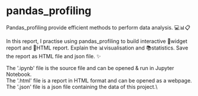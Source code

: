 # pandas_profiling
Pandas_profiling provide efficient methods to perform data analysis. :computer::bar_chart::clipboard:

In this report, I practise using pandas_profiling to build interactive :bookmark_tabs:widget report and :page_with_curl:HTML report. Explain the :bar_chart:visualisation and :books:statistics. Save the report as HTML file and json file. :sparkles:

The '.ipynb' file is the source file and can be opened & run in Jupyter Notebook.\
The '.html' file is a report in HTML format and can be opened as a webpage.\
The '.json' file is a json file containing the data of this project.\
